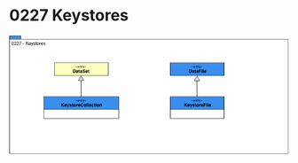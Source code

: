<!-- SPDX-License-Identifier: CC-BY-4.0 -->
<!-- Copyright Contributors to the Egeria project. -->

# 0227 Keystores

![UML](0227-Keystores.png)

